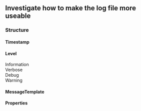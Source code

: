 
## Investigate how to make the log file more useable  
### Structure
#### Timestamp  
#### Level  
Information  
Verbose  
Debug  
Warning  
#### MessageTemplate  
#### Properties  
